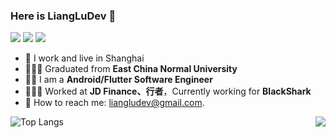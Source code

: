 ### Here is LiangLuDev 👋
   [![](https://img.shields.io/badge/dynamic/json?color=000000&label=GitHub&query=%24.data.totalSubs&suffix=%20followers&url=https%3A%2F%2Fapi.spencerwoo.com%2Fsubstats%2F%3Fsource%3Dgithub%26queryKey%3DLiangLuDev)](https://github.com/LiangLuDev)
   [![](https://img.shields.io/badge/dynamic/json?color=DC143C&label=%E5%BE%AE%E5%8D%9A&query=%24.data.totalSubs&suffix=%20%E7%B2%89%E4%B8%9D&url=https%3A%2F%2Fapi.spencerwoo.com%2Fsubstats%2F%3Fsource%3Dweibo%26queryKey%3D5129514664)](https://weibo.com/LuLiangDev)
   [![](https://img.shields.io/badge/dynamic/json?color=1E90FF&label=%E7%9F%A5%E4%B9%8E&query=%24.data.totalSubs&suffix=%20%E5%85%B3%E6%B3%A8%E8%80%85&url=https%3A%2F%2Fapi.spencerwoo.com%2Fsubstats%2F%3Fsource%3Dzhihu%26queryKey%3Dluliang-92)](https://www.zhihu.com/people/luliang-92)

  - 🔭 I work and live in Shanghai 
  - 👨🏻‍🎓 Graduated from **East China Normal University**
  - 👨‍💻 I am a **Android/Flutter Software Engineer**
  - 🧑🏻‍💻 Worked at **JD Finance、行者**，Currently working for **BlackShark**
  - 📮 How to reach me: liangludev@gmail.com.
  
<img align="right" src="https://github-readme-stats.vercel.app/api?username=LiangLuDev&show_icons=truehide_title=true&theme=material-palenight&count_private=true&hide=prs,contribs" />

![Top Langs](https://github-readme-stats.vercel.app/api/top-langs/?username=LiangLuDev&layout=compact&theme=material-palenight)
